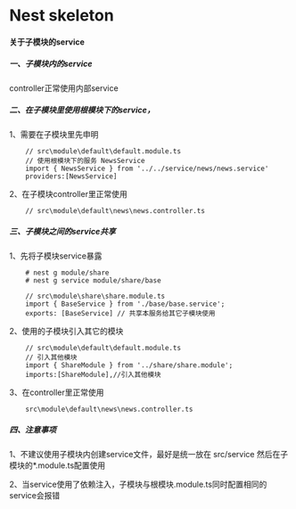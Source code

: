 # Nest skeleton


#### 关于子模块的service

##### 一、子模块内的service
controller正常使用内部service

##### 二、在子模块里使用根模块下的service，
1、需要在子模块里先申明
```
    // src\module\default\default.module.ts
    // 使用根模块下的服务 NewsService
    import { NewsService } from '../../service/news/news.service'
    providers:[NewsService]
```
2、在子模块controller里正常使用
```
    // src\module\default\news\news.controller.ts
```

##### 三、子模块之间的service共享
1、先将子模块service暴露
```
    # nest g module/share
    # nest g service module/share/base

    // src\module\share\share.module.ts
    import { BaseService } from './base/base.service';
    exports: [BaseService] // 共享本服务给其它子模块使用
```
2、使用的子模块引入其它的模块
```
    // src\module\default\default.module.ts
    // 引入其他模块
    import { ShareModule } from '../share/share.module';
    imports:[ShareModule],//引入其他模块
```
3、在controller里正常使用
```
    src\module\default\news\news.controller.ts   
```


##### 四、注意事项
    
1、不建议使用子模块内创建service文件，最好是统一放在 src/service 然后在子模块的*.module.ts配置使用        
    
2、当service使用了依赖注入，子模块与根模块.module.ts同时配置相同的service会报错

